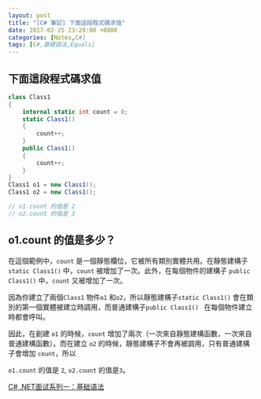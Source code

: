 ```yaml
---
layout: post
title: "[C# 筆記] 下面這段程式碼求值"
date: 2017-02-25 23:29:00 +0800
categories: [Notes,C#]
tags: [C#,基礎語法,Equals]
---
```


## 下面這段程式碼求值

```c#
class Class1
{
    internal static int count = 0;
    static Class1()
    {
        count++;
    }
    public Class1()
    {
        count++;
    }
}
Class1 o1 = new Class1();
Class1 o2 = new Class1();

// o1.count 的值是 2
// o2.count 的值是 3
```

## o1.count 的值是多少？     

在這個範例中，`count` 是一個靜態欄位，它被所有類別實體共用。在靜態建構子 `static Class1()` 中，`count` 被增加了一次。此外，在每個物件的建構子 `public Class1()` 中，`count` 又被增加了一次。        

因為你建立了兩個`Class1` 物件`o1` 和`o2`，所以靜態建構子`static Class1()` 會在類別的第一個實體被建立時調用，而普通建構子`public Class1() ` 在每個物件建立時都會呼叫。       

因此，在創建 `o1` 的時候，`count` 增加了兩次（一次來自靜態建構函數，一次來自普通建構函數）。而在建立 `o2` 的時候，靜態建構子不會再被調用，只有普通建構子會增加 `count`，所以        

`o1.count` 的值是 `2`, `o2.count` 的值是`3`。     


[C# .NET面试系列一：基础语法](https://bbs.huaweicloud.com/blogs/423092)  